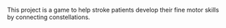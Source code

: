 This project is a game to help stroke patients develop their fine motor skills by connecting constellations. 


